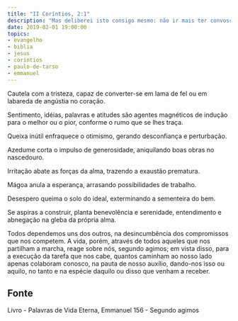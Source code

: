 ```yaml
---
title: "II Coríntios, 2:1"
description: "Mas deliberei isto consigo mesmo: não ir mais ter convosco em tristeza"
date: 2019-02-01 19:00:00
topics: 
- evangelho
- biblia
- jesus
- corintios
- paulo-de-tarso
- emmanuel
---
```


Cautela com a tristeza, capaz de converter-se em lama de fel ou em labareda de
angústia no coração.

Sentimento, idéias, palavras e atitudes são agentes magnéticos de indução para
o melhor ou o pior, conforme o rumo que se lhes traça.

Queixa inútil enfraquece o otimismo, gerando desconfiança e perturbação.

Azedume corta o impulso de generosidade, aniquilando boas obras no
nascedouro.

Irritação abate as forças da alma, trazendo a exaustão prematura.

Mágoa anula a esperança, arrasando possibilidades de trabalho.

Desespero queima o solo do ideal, exterminando a sementeira do bem.

Se aspiras a construir, planta benevolência e serenidade, entendimento e
abnegação na gleba da própria alma.

Todos dependemos uns dos outros, na desincumbência dos compromissos que
nos competem. A vida, porém, através de todos aqueles que nos partilham a marcha,
reage sobre nós, segundo agimos; em vista disso, para a execução da tarefa que nos
cabe, quantos caminham ao nosso lado apenas colaboram conosco, na pauta de nosso
auxílio, dando-nos isso ou aquilo, no tanto e na espécie daquilo ou disso que venham a
receber.



## Fonte
Livro - Palavras de Vida Eterna, Emmanuel
156 - Segundo agimos
